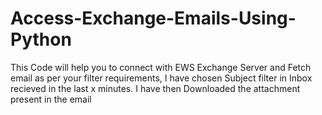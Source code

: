 # Access-Exchange-Emails-Using-Python

This Code will help you to connect with EWS Exchange Server and Fetch email as per your filter requirements, I have chosen Subject filter in Inbox recieved in the last x minutes.
I have then Downloaded the attachment present in the email
